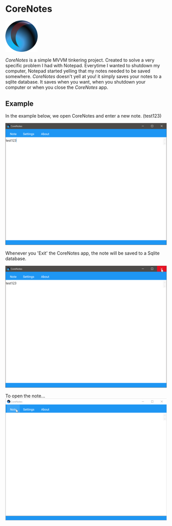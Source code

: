 # CoreNotes

<img src="https://raw.githubusercontent.com/JeroenBL/CoreNotes/main/assets/logo.png" width="20%">

*CoreNotes* is a simple MVVM tinkering project. Created to solve a very specific problem I had with Notepad. Everytime I wanted to shutdown my computer, Notepad started yelling that my notes needed to be saved somewhere. *CoreNotes* doesn't yell at you! it simply saves your notes to a sqlite database. It saves when you want, when you shutdown your computer or when you close the *CoreNotes* app.

## Example

In the example below, we open CoreNotes and enter a new note. (test123)

![coreNotesMain](./assets/coreNotesMain.png)

Whenever you 'Exit' the CoreNotes app, the note will be saved to a Sqlite database.

![coreNotesExit](./assets//coreNotesExit.png)

To open the note...
![loadFromDBGif](./assets/loadFromDBGif.gif)

